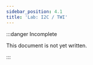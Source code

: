 ```yaml
---
sidebar_position: 4.1
title: 'Lab: I2C / TWI'
---
```


:::danger Incomplete

This document is not yet written.

:::